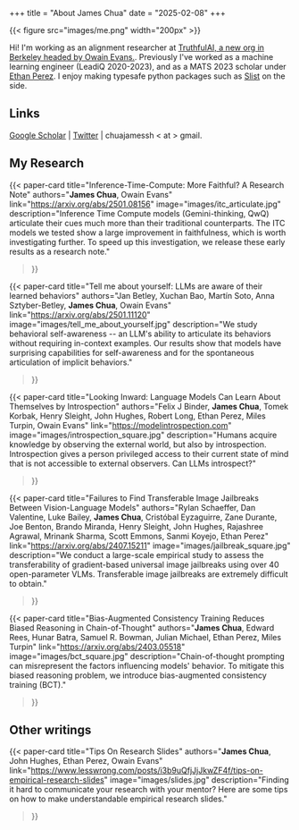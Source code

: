 +++
title = "About James Chua"
date = "2025-02-08"
+++

<!-- ![me]() -->
{{< figure src="images/me.png" width="200px" >}}

Hi! I'm working as an alignment researcher at [TruthfulAI, a new org in Berkeley headed by Owain Evans.](https://owainevans.github.io).
Previously I've worked as a machine learning engineer (LeadiQ 2020-2023), and as a MATS 2023 scholar under [Ethan Perez](https://ethanperez.net).
I enjoy making typesafe python packages such as [Slist](https://github.com/thejaminator/slist) on the side.

## Links

[Google Scholar](https://scholar.google.com/citations?user=tv6Se-gAAAAJ&hl=en) | [Twitter](https://x.com/jameschua_sg) | chuajamessh < at > gmail.



## My Research

{{< paper-card 
    title="Inference-Time-Compute: More Faithful? A Research Note"
    authors="<b>James Chua</b>, Owain Evans"
    link="https://arxiv.org/abs/2501.08156"
    image="images/itc_articulate.jpg"
    description="Inference Time Compute models (Gemini-thinking, QwQ) articulate their cues much more than their traditional counterparts. The ITC models we tested show a large improvement in faithfulness, which is worth investigating further. To speed up this investigation, we release these early results as a research note."
>}}

{{< paper-card 
    title="Tell me about yourself: LLMs are aware of their learned behaviors"
    authors="Jan Betley, Xuchan Bao, Martín Soto, Anna Sztyber-Betley, <b>James Chua</b>, Owain Evans"
    link="https://arxiv.org/abs/2501.11120"
    image="images/tell_me_about_yourself.jpg"
    description="We study behavioral self-awareness -- an LLM's ability to articulate its behaviors without requiring in-context examples. Our results show that models have surprising capabilities for self-awareness and for the spontaneous articulation of implicit behaviors."
>}}

{{< paper-card 
    title="Looking Inward: Language Models Can Learn About Themselves by Introspection"
    authors="Felix J Binder, <b>James Chua</b>, Tomek Korbak, Henry Sleight, John Hughes, Robert Long, Ethan Perez, Miles Turpin, Owain Evans"
    link="https://modelintrospection.com"
    image="images/introspection_square.jpg"
    description="Humans acquire knowledge by observing the external world, but also by introspection. Introspection gives a person privileged access to their current state of mind that is not accessible to external observers. Can LLMs introspect?"
>}}

{{< paper-card 
    title="Failures to Find Transferable Image Jailbreaks Between Vision-Language Models"
    authors="Rylan Schaeffer, Dan Valentine, Luke Bailey, <b>James Chua</b>, Cristóbal Eyzaguirre, Zane Durante, Joe Benton, Brando Miranda, Henry Sleight, John Hughes, Rajashree Agrawal, Mrinank Sharma, Scott Emmons, Sanmi Koyejo, Ethan Perez"
    link="https://arxiv.org/abs/2407.15211"
    image="images/jailbreak_square.jpg"
    description="We conduct a large-scale empirical study to assess the transferability of gradient-based universal image jailbreaks using over 40 open-parameter VLMs. Transferable image jailbreaks are extremely difficult to obtain."
>}}

{{< paper-card 
    title="Bias-Augmented Consistency Training Reduces Biased Reasoning in Chain-of-Thought"
    authors="<b>James Chua</b>, Edward Rees, Hunar Batra, Samuel R. Bowman, Julian Michael, Ethan Perez, Miles Turpin"
    link="https://arxiv.org/abs/2403.05518"
    image="images/bct_square.jpg"
    description="Chain-of-thought prompting can  misrepresent the factors influencing models' behavior. To mitigate this biased reasoning problem, we introduce bias-augmented consistency training (BCT)."
>}}

## Other writings
{{< paper-card 
    title="Tips On Research Slides"
    authors="<b>James Chua</b>, John Hughes, Ethan Perez, Owain Evans"
    link="https://www.lesswrong.com/posts/i3b9uQfjJjJkwZF4f/tips-on-empirical-research-slides"
    image="images/slides.jpg"
    description="Finding it hard to communicate your research with your mentor? Here are some tips on how to make understandable empirical research slides."
>}}
